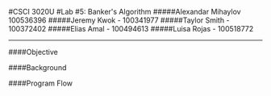 #CSCI 3020U
#Lab #5: Banker's Algorithm
#####Alexandar Mihaylov 100536396
#####Jeremy Kwok - 100341977
#####Taylor Smith - 100372402
#####Elias Amal - 100494613
#####Luisa Rojas - 100518772

--------------------------------

####Objective

####Background

####Program Flow
